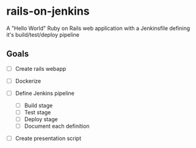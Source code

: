 # rails-on-jenkins
A "Hello World" Ruby on Rails web application with a Jenkinsfile defining it's build/test/deploy pipeline

## Goals
- [ ] Create rails webapp
- [ ] Dockerize
- [ ] Define Jenkins pipeline
  - [ ] Build stage
  - [ ] Test stage
  - [ ] Deploy stage
  - [ ] Document each definition
- [ ] Create presentation script
  

